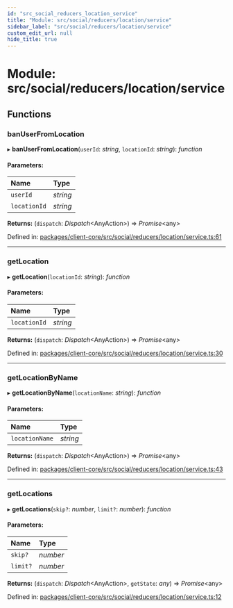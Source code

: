 ```yaml
---
id: "src_social_reducers_location_service"
title: "Module: src/social/reducers/location/service"
sidebar_label: "src/social/reducers/location/service"
custom_edit_url: null
hide_title: true
---
```


# Module: src/social/reducers/location/service

## Functions

### banUserFromLocation

▸ **banUserFromLocation**(`userId`: *string*, `locationId`: *string*): *function*

#### Parameters:

Name | Type |
:------ | :------ |
`userId` | *string* |
`locationId` | *string* |

**Returns:** (`dispatch`: *Dispatch*<AnyAction\>) => *Promise*<any\>

Defined in: [packages/client-core/src/social/reducers/location/service.ts:61](https://github.com/xr3ngine/xr3ngine/blob/65dfcf39a/packages/client-core/src/social/reducers/location/service.ts#L61)

___

### getLocation

▸ **getLocation**(`locationId`: *string*): *function*

#### Parameters:

Name | Type |
:------ | :------ |
`locationId` | *string* |

**Returns:** (`dispatch`: *Dispatch*<AnyAction\>) => *Promise*<any\>

Defined in: [packages/client-core/src/social/reducers/location/service.ts:30](https://github.com/xr3ngine/xr3ngine/blob/65dfcf39a/packages/client-core/src/social/reducers/location/service.ts#L30)

___

### getLocationByName

▸ **getLocationByName**(`locationName`: *string*): *function*

#### Parameters:

Name | Type |
:------ | :------ |
`locationName` | *string* |

**Returns:** (`dispatch`: *Dispatch*<AnyAction\>) => *Promise*<any\>

Defined in: [packages/client-core/src/social/reducers/location/service.ts:43](https://github.com/xr3ngine/xr3ngine/blob/65dfcf39a/packages/client-core/src/social/reducers/location/service.ts#L43)

___

### getLocations

▸ **getLocations**(`skip?`: *number*, `limit?`: *number*): *function*

#### Parameters:

Name | Type |
:------ | :------ |
`skip?` | *number* |
`limit?` | *number* |

**Returns:** (`dispatch`: *Dispatch*<AnyAction\>, `getState`: *any*) => *Promise*<any\>

Defined in: [packages/client-core/src/social/reducers/location/service.ts:12](https://github.com/xr3ngine/xr3ngine/blob/65dfcf39a/packages/client-core/src/social/reducers/location/service.ts#L12)
